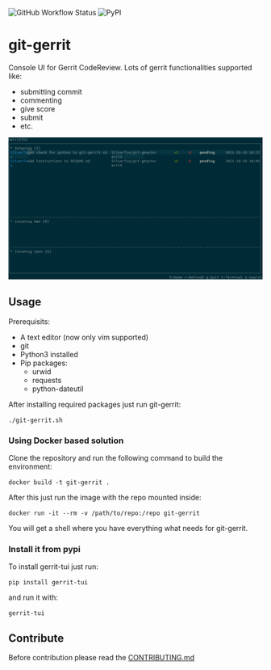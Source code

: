 ![GitHub Workflow Status](https://img.shields.io/github/workflow/status/andrust/git-gerrit/Static-analysis?label=Static-analysis%20status)
![PyPI](https://img.shields.io/pypi/v/gerrit-tui)
# git-gerrit

Console UI for Gerrit CodeReview.
Lots of gerrit functionalities supported like:

- submitting commit
- commenting
- give score
- submit
- etc.

![Gerrit dashboard](docs/git-gerrit.png "Home dashboard")

## Usage

Prerequisits:

- A text editor (now only vim supported)
- git
- Python3 installed
- Pip packages:
    - urwid
    - requests
    - python-dateutil

After installing required packages just run git-gerrit:

```
./git-gerrit.sh
```

### Using Docker based solution

Clone the repository and run the following command to build the environment:

```
docker build -t git-gerrit .
```

After this just run the image with the repo mounted inside:


```
docker run -it --rm -v /path/to/repo:/repo git-gerrit
```

You will get a shell where you have everything what needs for git-gerrit.

### Install it from pypi

To install gerrit-tui just run:

```
pip install gerrit-tui
```

and run it with:

```
gerrit-tui
```

## Contribute

Before contribution please read the [CONTRIBUTING.md](CONTRIBUTING.md)
